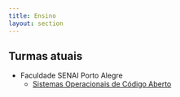 ```yaml
---
title: Ensino
layout: section
---
```


## Turmas atuais

* Faculdade SENAI Porto Alegre
    * [Sistemas Operacionais de Código Aberto](senai/soca)

<!--
Durante os anos \'10 (2010-2019), lecionei na Faculdade SENAC Porto Alegre e na FADERGS, disciplinas ligadas à programação, algoritmos e estrutruas de dados, e desenvolvimento de jogos.

Aqui estão reunidos alguns textos que evoluíram a partir das aulas ministradas.

* Conceitos Básicos
    * [Conjuntos](/teaching/basic/set_concepts)

* [Algoritmos](/teaching/algorithms)
    * [Correção de algoritmos iterativos por invariante de laço](/teaching/algorithms/loop-invariant) -->

<!-- * [Estruturas de Dados](/teaching/data_structures) -->

<!-- * [Automatos, linguagens e teoria da computação](theory) -->

<!-- * [Design de Jogos](game_design) -->
